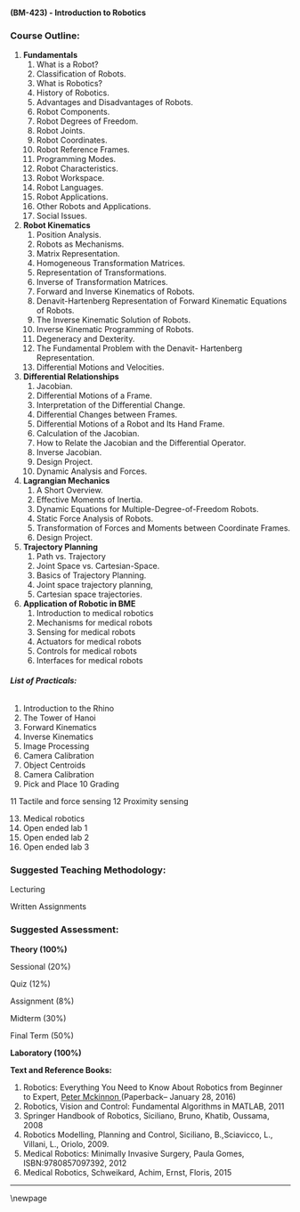 #### **(BM-423) - Introduction to Robotics**



### **Course Outline:**
1. **Fundamentals**
   1. What is a Robot?
   1. Classification of Robots.
   1. What is Robotics?
   1. History of Robotics.
   1. Advantages and Disadvantages of Robots.
   1. Robot Components.
   1. Robot Degrees of Freedom.
   1. Robot Joints.
   1. Robot Coordinates.
   1. Robot Reference Frames.
   1. Programming Modes.
   1. Robot Characteristics.
   1. Robot Workspace.
   1. Robot Languages.
   1. Robot Applications.
   1. Other Robots and Applications.
   1. Social Issues.
1. **Robot Kinematics**
   1. Position Analysis.
   1. Robots as Mechanisms.
   1. Matrix Representation.
   1. Homogeneous Transformation Matrices.
   1. Representation of Transformations.
   1. Inverse of Transformation Matrices.
   1. Forward and Inverse Kinematics of Robots.
   1. Denavit-Hartenberg Representation of Forward Kinematic Equations of Robots.
   1. The Inverse Kinematic Solution of Robots.
   1. Inverse Kinematic Programming of Robots.
   1. Degeneracy and Dexterity.
   1. The Fundamental Problem with the Denavit- Hartenberg Representation.
   1. Differential Motions and Velocities.
1. **Differential Relationships**
   1. Jacobian.
   1. Differential Motions of a Frame.
   1. Interpretation of the Differential Change.
   1. Differential Changes between Frames.
   1. Differential Motions of a Robot and Its Hand Frame.
   1. Calculation of the Jacobian.
   1. How to Relate the Jacobian and the Differential Operator.
   1. Inverse Jacobian.
   1. Design Project.
   1. Dynamic Analysis and Forces.
1. **Lagrangian Mechanics**
   1. A Short Overview.
   1. Effective Moments of Inertia.
   1. Dynamic Equations for Multiple-Degree-of-Freedom Robots.
   1. Static Force Analysis of Robots.
   1. Transformation of Forces and Moments between Coordinate Frames.
   1. Design Project.
1. **Trajectory Planning**
   1. Path vs. Trajectory
   1. Joint Space vs. Cartesian-Space.
   1. Basics of Trajectory Planning.
   1. Joint space trajectory planning,
   1. Cartesian space trajectories.
1. **Application of Robotic in BME**
   1. Introduction to medical robotics
   1. Mechanisms for medical robots
   1. Sensing for medical robots
   1. Actuators for medical robots
   1. Controls for medical robots
   1. Interfaces for medical robots
###### **List of Practicals:**
1. Introduction to the Rhino
1. The Tower of Hanoi
1. Forward Kinematics
1. Inverse Kinematics
1. Image Processing
1. Camera Calibration
1. Object Centroids
1. Camera Calibration
1. Pick and Place 10 Grading

11 Tactile and force sensing 12 Proximity sensing

13. Medical robotics
13. Open ended lab 1
13. Open ended lab 2
13. Open ended lab 3
### **Suggested Teaching Methodology:**
Lecturing

Written Assignments
### **Suggested Assessment:**
**Theory (100%)**

Sessional (20%)

Quiz (12%)

Assignment (8%)

Midterm (30%)

Final Term (50%)

**Laboratory (100%)**

**Text and Reference Books:**

1. Robotics: Everything You Need to Know About Robotics from Beginner to Expert, [Peter Mckinnon ](https://www.amazon.com/s/ref%3Ddp_byline_sr_book_1?ie=UTF8&text=Peter%2BMckinnon&search-alias=books&field-author=Peter%2BMckinnon&sort=relevancerank)(Paperback– January 28, 2016)
1. Robotics, Vision and Control: Fundamental Algorithms in MATLAB, 2011
1. Springer Handbook of Robotics, Siciliano, Bruno, Khatib, Oussama, 2008
1. Robotics Modelling, Planning and Control, Siciliano, B.,Sciavicco, L., Villani, L., Oriolo, 2009.
1. Medical Robotics: Minimally Invasive Surgery, Paula Gomes, ISBN:9780857097392, 2012
1. Medical Robotics, Schweikard, Achim, Ernst, Floris, 2015

___
\newpage